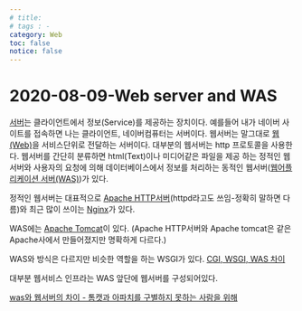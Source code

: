 ```yaml
---
# title: 
# tags : -
category: Web
toc: false
notice: false
---
```


# 2020-08-09-Web server and WAS

[서버](https://ko.wikipedia.org/wiki/%EC%84%9C%EB%B2%84)는 클라이언트에서 정보(Service)를 제공하는 장치이다. 예를들어 내가 네이버 사이트를 접속하면 나는 클라이언트, 네이버컴퓨터는 서버이다. 웹서버는 말그대로 [웹(Web)](https://ko.wikipedia.org/wiki/%EC%9B%94%EB%93%9C_%EC%99%80%EC%9D%B4%EB%93%9C_%EC%9B%B9)을 서비스단위로 전달하는 서버이다. 대부분의 웹서버는 http 프로토콜을 사용한다. 웹서버를 간단히 분류하면 html(Text)이나 미디어같은 파일을 제공 하는 정적인 웹서버와 사용자의 요청에 의해 데이터베이스에서 정보를 처리하는 동적인 웹서버([웹어플리케이션 서버(WAS)](https://ko.wikipedia.org/wiki/%EC%9B%B9_%EC%95%A0%ED%94%8C%EB%A6%AC%EC%BC%80%EC%9D%B4%EC%85%98_%EC%84%9C%EB%B2%84))가 있다.

정적인 웹서버는 대표적으로 [Apache HTTP서버](https://ko.wikipedia.org/wiki/%EC%95%84%ED%8C%8C%EC%B9%98_HTTP_%EC%84%9C%EB%B2%84)(httpd라고도 쓰임-정확히 말하면 다름)와 최근 많이 쓰이는 [Nginx](https://ko.wikipedia.org/wiki/Nginx)가 있다.

WAS에는 [Apache Tomcat](https://ko.wikipedia.org/wiki/%EC%95%84%ED%8C%8C%EC%B9%98_%ED%86%B0%EC%BA%A3)이 있다. (Apache HTTP서버와 Apache tomcat은 같은 Apache사에서 만들어졌지만 명확하게 다르다.)

WAS와 방식은 다르지만 비슷한 역할을 하는 WSGI가 있다. [CGI, WSGI, WAS 차이](https://brownbears.tistory.com/350)

대부분 웹서비스 인프라는 WAS 앞단에 웹서버를 구성되어있다.

[was와 웹서버의 차이 - 톰캣과 아파치를 구별하지 못하는 사람을 위해](http://sungbine.github.io/tech/post/2015/02/15/tomcat%EA%B3%BC%20apache%EC%9D%98%20%EC%97%B0%EB%8F%99.html)